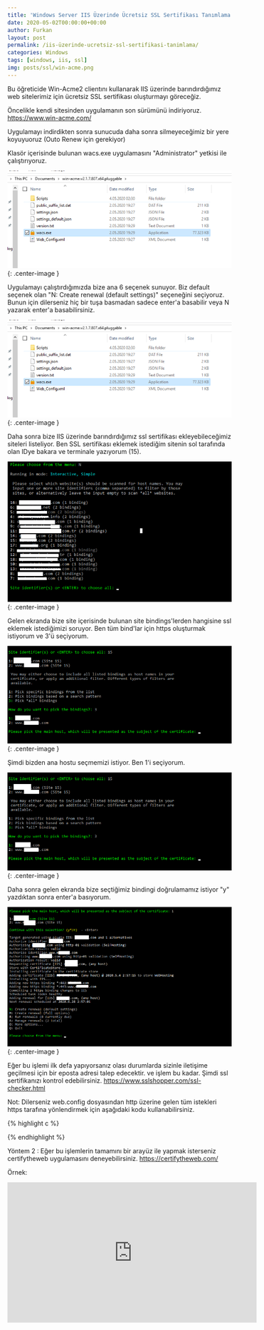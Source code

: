 ```yaml
---
title: 'Windows Server IIS Üzerinde Ücretsiz SSL Sertifikası Tanımlama'
date: 2020-05-02T00:00:00+00:00
author: Furkan
layout: post
permalink: /iis-üzerinde-ucretsiz-ssl-sertifikasi-tanimlama/
categories: Windows
tags: [windows, iis, ssl]
img: posts/ssl/win-acme.png
---
```



Bu öğreticide Win-Acme2 clientını kullanarak IIS üzerinde barındırdığımız web sitelerimiz için ücretsiz SSL sertifikası oluşturmayı göreceğiz.

Öncelikle kendi sitesinden uygulamanın son sürümünü indiriyoruz.
https://www.win-acme.com/

Uygulamayı indirdikten sonra sunucuda daha sonra silmeyeceğimiz bir yere koyuyuoruz (Outo Renew için gerekiyor)

Klasör içerisinde bulunan wacs.exe uygulamasını "Administrator" yetkisi ile çalıştırıyoruz.

![Picture description](/assets/img/posts/ssl/win-acme-start.png){: .center-image }

Uygulamayı çalıştırdığımızda bize ana 6 seçenek sunuyor. 
Biz default seçenek olan "N: Create renewal (default settings)" seçeneğini seçiyoruz.
Bunun için dilerseniz hiç bir tuşa basmadan sadece enter'a basabilir veya N yazarak enter'a basabilirsiniz.

![Picture description](/assets/img/posts/ssl/win-acme-start.png){: .center-image }


Daha sonra bize IIS üzerinde barındırdığımız ssl sertifikası ekleyebileceğimiz siteleri listeliyor.
Ben SSL sertifikası eklemek istediğim sitenin sol tarafında olan IDye bakara ve terminale yazıyorum (15).

![Picture description](/assets/img/posts/ssl/id_list.png){: .center-image }

Gelen ekranda bize site içerisinde bulunan site bindings'lerden hangisine ssl eklemek istediğimizi soruyor.
Ben tüm bind'lar için https oluşturmak istiyorum ve 3'ü seçiyorum.

![Picture description](/assets/img/posts/ssl/set-site.png){: .center-image }

Şimdi bizden ana hostu seçmemizi istiyor. Ben 1'i seçiyorum.

![Picture description](/assets/img/posts/ssl/set-site.png){: .center-image }

Daha sonra gelen ekranda bize seçtiğimiz bindingi doğrulamamız istiyor "y" yazdıktan sonra enter'a basıyorum.

![Picture description](/assets/img/posts/ssl/set-ssl.png){: .center-image }

Eğer bu işlemi ilk defa yapıyorsanız olası durumlarda sizinle iletişime geçilmesi için bir eposta adresi talep edecektir.
ve işlem bu kadar. Şimdi ssl sertifikanızı kontrol edebilirsiniz.
https://www.sslshopper.com/ssl-checker.html

Not:
Dilerseniz web.config dosyasından http üzerine gelen tüm istekleri https tarafına yönlendirmek için aşağıdaki kodu kullanabilirsiniz.

{% highlight c %}
<?xml version="1.0" encoding="UTF-8"?>
<configuration>
    <system.webServer>
        <rewrite>
            <rules>
                <clear />                
                <rule name="http_to_https" enabled="true" stopProcessing="true">
                    <match url="(.*)" />
                    <conditions logicalGrouping="MatchAll" trackAllCaptures="false">
                        <add input="{HTTPS}" pattern="^OFF$" />
                    </conditions>
                    <action type="Redirect" url="https://{HTTP_HOST}/{R:1}" appendQueryString="false" />
                </rule>  
            </rules>
        </rewrite>
    </system.webServer>
</configuration>
{% endhighlight %}

Yöntem 2  : 
Eğer bu işlemlerin tamamını bir arayüz ile yapmak isterseniz certifytheweb uygulamasını deneyebilirsiniz.
https://certifytheweb.com/

Örnek: 
<iframe width="560" height="315" src="https://www.youtube.com/embed/aoSUidj4ovA" frameborder="0" allow="accelerometer; autoplay; encrypted-media; gyroscope; picture-in-picture" allowfullscreen></iframe>
